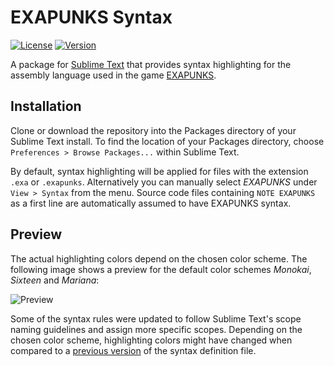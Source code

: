 # EXAPUNKS Syntax

[![License](https://img.shields.io/github/license/cafuneandchill/exapunks-syntax)](https://github.com/cafuneandchill/exapunks-syntax/blob/master/LICENSE)
[![Version](https://img.shields.io/github/v/tag/cafuneandchill/exapunks-syntax?label=version)](https://github.com/cafuneandchill/exapunks-syntax/tags)

A package for [Sublime Text](https://www.sublimetext.com/) that provides syntax highlighting for the assembly language used in the game [EXAPUNKS](http://www.zachtronics.com/exapunks/).

## Installation

Clone or download the repository into the Packages directory of your Sublime Text install.
To find the location of your Packages directory, choose `Preferences > Browse Packages...` within Sublime Text.

By default, syntax highlighting will be applied for files with the extension `.exa` or `.exapunks`.
Alternatively you can manually select *EXAPUNKS* under `View > Syntax` from the menu. Source code files containing `NOTE EXAPUNKS` as a first line are automatically assumed to have EXAPUNKS syntax.

## Preview

The actual highlighting colors depend on the chosen color scheme.
The following image shows a preview for the default color schemes *Monokai*, *Sixteen* and *Mariana*:

![Preview](https://i.imgur.com/XXpRk8u.png)

Some of the syntax rules were updated to follow Sublime Text's scope naming guidelines and assign more specific scopes.
Depending on the chosen color scheme, highlighting colors might have changed when compared to a [previous version](https://github.com/cafuneandchill/exapunks-syntax/tree/legacy) of the syntax definition file.
